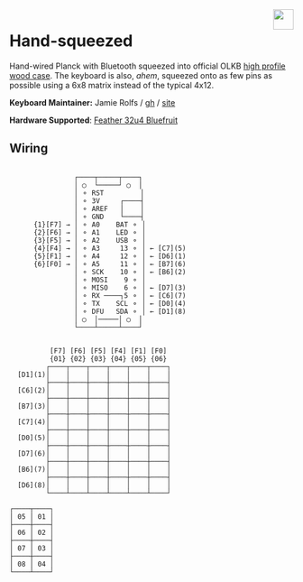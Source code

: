 <img align="right" src="https://i.imgur.com/swEUv9K.png" width="36px" />

# Hand-squeezed

Hand-wired Planck with Bluetooth squeezed into official OLKB [high profile wood case](https://olkb.com/planck/hi-pro-wooden-milled-bottom). The keyboard is also, *ahem*, squeezed onto as few pins as possible using a 6x8 matrix instead of the typical 4x12.

**Keyboard Maintainer:** Jamie Rolfs / [gh](https://github.com/jrolfs) / [site](https://jamie.rolfs.sh)

**Hardware Supported**: [Feather 32u4 Bluefruit](https://learn.adafruit.com/adafruit-feather-32u4-bluefruit-le/) 

## Wiring

```

                ┌────┬─────┬────┐
                │ ◯  └─────┘ ◯  │
                │ ⚬ RST         │
                │ ⚬ 3V     ┌────┤
                │ ⚬ AREF   │    │
                │ ⚬ GND    └────┤
      {1}[F7] → │ ⚬ A0    BAT ⚬ │
      {2}[F6] → │ ⚬ A1    LED ⚬ │
      {3}[F5] → │ ⚬ A2    USB ⚬ │
      {4}[F4] → │ ⚬ A3     13 ⚬ │ ← [C7](5)
      {5}[F1] → │ ⚬ A4     12 ⚬ │ ← [D6](1)
      {6}[F0] → │ ⚬ A5     11 ⚬ │ ← [B7](6)
                │ ⚬ SCK    10 ⚬ │ ← [B6](2)
                │ ⚬ MOSI    9 ⚬ │
                │ ⚬ MISO    6 ⚬ │ ← [D7](3)
                │ ⚬ RX ────┐5 ⚬ │ ← [C6](7)
                │ ⚬ TX    SCL ⚬ │ ← [D0](4)
                │ ⚬ DFU   SDA ⚬ │ ← [D1](8)
                │ ◯  │─────│ ◯  │
                └────┴─────┴────┘


          [F7] [F6] [F5] [F4] [F1] [F0]
          {01} {02} {03} {04} {05} {06}
         ┌────┬────┬────┬────┬────┬────┐
  [D1](1)│    │    │    │    │    │    │
         ├────┼────┼────┼────┼────┼────┤
  [C6](2)│    │    │    │    │    │    │
         ├────┼────┼────┼────┼────┼────┤
  [B7](3)│    │    │    │    │    │    │
         ├────┼────┼────┼────┼────┼────┤
  [C7](4)│    │    │    │    │    │    │
         ├────┼────┼────┼────┼────┼────┤
  [D0](5)│    │    │    │    │    │    │
         ├────┼────┼────┼────┼────┼────┤
  [D7](6)│    │    │    │    │    │    │
         ├────┼────┼────┼────┼────┼────┤
  [B6](7)│    │    │    │    │    │    │
         ├────┼────┼────┼────┼────┼────┤
  [D6](8)│    │    │    │    │    │    │
         └────┴────┴────┴────┴────┴────┘

┌────┬────┐
│ 05 │ 01 │
├────┼────┤
│ 06 │ 02 │
├────┼────┤
│ 07 │ 03 │
├────┼────┤
│ 08 │ 04 │
└────┴────┘




```
